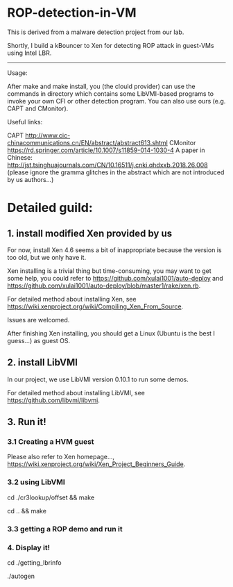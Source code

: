 # ROP-detection-in-VM

This is derived from a malware detection project from our lab.

Shortly, I build a kBouncer to Xen for detecting ROP attack in guest-VMs using Intel LBR.

--------------------------------------------------------------

Usage:

After make and make install, you (the clould provider) can use the commands in directory which contains some LibVMI-based programs to invoke your own CFI or other detection program. You can also use ours (e.g. CAPT and CMonitor).

Useful links:

CAPT http://www.cic-chinacommunications.cn/EN/abstract/abstract613.shtml
CMonitor https://rd.springer.com/article/10.1007/s11859-014-1030-4
A paper in Chinese: http://jst.tsinghuajournals.com/CN/10.16511/j.cnki.qhdxxb.2018.26.008 (please ignore the gramma glitches in the abstract which are not introduced by us authors...)

# Detailed guild:

## 1. install modified Xen provided by us

For now, install Xen 4.6 seems a bit of inappropriate because the version is too old, but we only have it.

Xen installing is a trivial thing but time-consuming, you may want to get some help, you could refer to https://github.com/xulai1001/auto-deploy and https://github.com/xulai1001/auto-deploy/blob/master1/rake/xen.rb.

For detailed method about installing Xen, see https://wiki.xenproject.org/wiki/Compiling_Xen_From_Source.

Issues are welcomed.

After finishing Xen installing, you should get a Linux (Ubuntu is the best I guess...) as guest OS.

## 2. install LibVMI

In our project, we use LibVMI version 0.10.1 to run some demos.

For detailed method about installing LibVMI, see https://github.com/libvmi/libvmi.

## 3. Run it!

### 3.1 Creating a HVM guest

Please also refer to Xen homepage..., https://wiki.xenproject.org/wiki/Xen_Project_Beginners_Guide.

### 3.2 using LibVMI

cd ./cr3lookup/offset && make

cd .. && make

### 3.3 getting a ROP demo and run it

### 4. Display it!

cd ./getting_lbrinfo

./autogen


